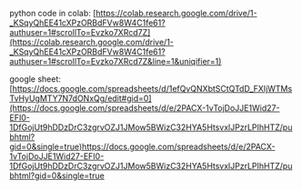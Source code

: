 python code in colab:
[https://colab.research.google.com/drive/1-_KSqyQhEE41cXPzORBdFVw8W4C1fe61?authuser=1#scrollTo=Evzko7XRcd7Z](https://colab.research.google.com/drive/1-_KSqyQhEE41cXPzORBdFVw8W4C1fe61?authuser=1#scrollTo=Evzko7XRcd7Z&line=1&uniqifier=1)

google sheet:
[https://docs.google.com/spreadsheets/d/1efQvQNXbtSCtQTdD_FXIjWTMsTvHyUgMTY7N7dONxQg/edit#gid=0](https://docs.google.com/spreadsheets/d/e/2PACX-1vTojDoJJE1Wid27-EFI0-1DfGojUt9hDDzDrC3zgrvOZJ1JMow5BWizC32HYA5HtsvxlJPzrLPIhHTZ/pubhtml?gid=0&single=true)https://docs.google.com/spreadsheets/d/e/2PACX-1vTojDoJJE1Wid27-EFI0-1DfGojUt9hDDzDrC3zgrvOZJ1JMow5BWizC32HYA5HtsvxlJPzrLPIhHTZ/pubhtml?gid=0&single=true
									
									
									

